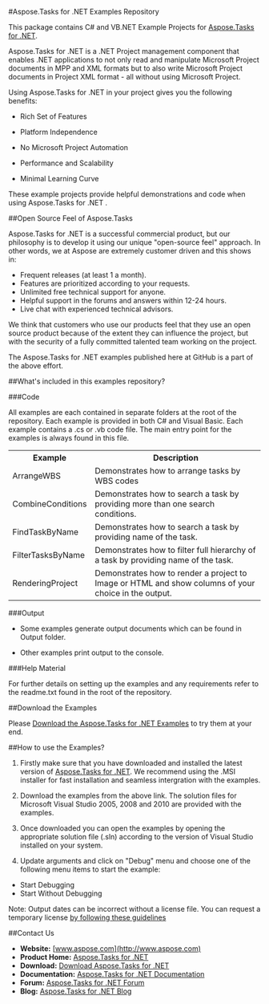#Aspose.Tasks for .NET Examples Repository

This package contains C# and VB.NET Example Projects for [Aspose.Tasks for .NET](http://www.aspose.com/categories/.net-components/aspose.tasks-for-.net/default.aspx).

Aspose.Tasks for .NET is a .NET Project management component that enables .NET applications to not only read and manipulate Microsoft Project documents in MPP and XML formats but to also write Microsoft Project documents in Project XML format - all without using Microsoft Project.

Using Aspose.Tasks for .NET in your project gives you the following benefits:

+ Rich Set of Features

+ Platform Independence

+ No Microsoft Project Automation

+ Performance and Scalability

+ Minimal Learning Curve

These example projects provide helpful demonstrations and code when using Aspose.Tasks for .NET .

##Open Source Feel of Aspose.Tasks

Aspose.Tasks for .NET is a successful commercial product, but our philosophy is to develop it using our unique "open-source feel" approach. In other words, we at Aspose are extremely customer driven and this shows in:
+ Frequent releases (at least 1 a month).
+ Features are prioritized according to your requests.
+ Unlimited free technical support for anyone.
+ Helpful support in the forums and answers within 12-24 hours.
+ Live chat with experienced technical advisors.
 
We think that customers who use our products feel that they use an open source product because of the extent they can influence the project, but with the security of a fully committed talented team working on the project.

The Aspose.Tasks for .NET examples published here at GitHub is a part of the above effort.

##What's included in this examples repository?

###Code

All examples are each contained in separate folders at the root of the repository. Each example is provided in both C# and Visual Basic. Each example contains a .cs or .vb code file. The main entry point for the examples is always found in this file.

<table>
  <tr><th>Example<th>Description</th></tr>
  <tr><td>ArrangeWBS</td><td>Demonstrates how to arrange tasks by WBS codes</td></tr>
  <tr><td>CombineConditions</td><td>Demonstrates how to search a task by providing more than one search conditions.</td></tr>
  <tr><td>FindTaskByName</td><td>Demonstrates how to search a task by providing name of the task.</td></tr>
  <tr><td>FilterTasksByName</td><td>Demonstrates how to filter full hierarchy of a task by providing name of the task.</td></tr>
  <tr><td>RenderingProject</td><td>Demonstrates how to render a project to Image or HTML and show columns of your choice in the output.</td></tr>
</table>


###Output

+ Some examples generate output documents which can be found in Output folder.

+ Other examples print output to the console.


###Help Material

For further details on setting up the examples and any requirements refer to the readme.txt found in the root of the repository.


##Download the Examples

Please [Download the Aspose.Tasks for .NET Examples](https://github.com/asposetasks/Aspose_Tasks_NET/downloads) to try them at your end.


##How to use the Examples?

1. Firstly make sure that you have downloaded and installed the latest version of [Aspose.Tasks for .NET](http://www.aspose.com/community/files/51/.net-components/aspose.tasks-for-.net/default.aspx). We recommend using the .MSI installer for fast installation and seamless intergration with the examples.

2. Download the examples from the above link. The solution files for Microsoft Visual Studio 2005, 2008 and 2010 are provided with the examples.

3. Once downloaded you can open the examples by opening the appropriate solution file (.sln) according to the version of Visual Studio installed on your system.

4. Update arguments and click on "Debug" menu and choose one of the following menu items to start the example:

- Start Debugging
- Start Without Debugging

Note: Output dates can be incorrect without a license file. You can request a temporary license [by following these guidelines](http://www.aspose.com/corporate/purchase/faqs/temporary-license.aspx)

##Contact Us

+ **Website:** [www.aspose.com](http://www.aspose.com)
+ **Product Home:** [Aspose.Tasks for .NET](http://www.aspose.com/categories/.net-components/aspose.tasks-for-.net/default.aspx)
+ **Download:** [Download Aspose.Tasks for .NET](http://www.aspose.com/community/files/51/.net-components/aspose.tasks-for-.net/default.aspx)
+ **Documentation:** [Aspose.Tasks for .NET Documentation](http://www.aspose.com/documentation/.net-components/aspose.tasks-for-.net/index.html)
+ **Forum:** [Aspose.Tasks for .NET Forum](http://www.aspose.com/community/forums/aspose.tasks-product-family/96/showforum.aspx)
+ **Blog:** [Aspose.Tasks for .NET Blog](http://www.aspose.com/blogs/aspose-products/aspose-tasks-product-family.html)
